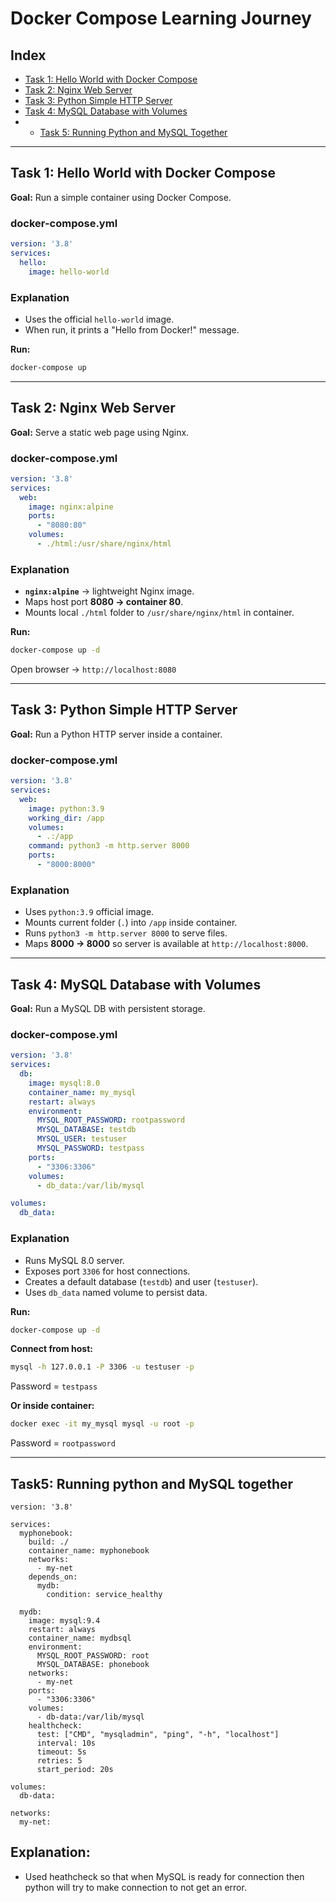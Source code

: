 # Docker Compose Learning Journey

## Index
- [Task 1: Hello World with Docker Compose](#task-1-hello-world-with-docker-compose)
- [Task 2: Nginx Web Server](#task-2-nginx-web-server)
- [Task 3: Python Simple HTTP Server](#task-3-python-simple-http-server)
- [Task 4: MySQL Database with Volumes](#task-4-mysql-database-with-volumes)
- - [Task 5: Running Python and MySQL Together](#task-5-running-python-and-mysql-together)
---

## Task 1: Hello World with Docker Compose

**Goal:** Run a simple container using Docker Compose.

### docker-compose.yml
```yaml
version: '3.8'
services:
  hello:
    image: hello-world
```

### Explanation
- Uses the official `hello-world` image.  
- When run, it prints a "Hello from Docker!" message.  

**Run:**
```bash
docker-compose up
```

---

## Task 2: Nginx Web Server

**Goal:** Serve a static web page using Nginx.

### docker-compose.yml
```yaml
version: '3.8'
services:
  web:
    image: nginx:alpine
    ports:
      - "8080:80"
    volumes:
      - ./html:/usr/share/nginx/html
```

### Explanation
- **`nginx:alpine`** → lightweight Nginx image.  
- Maps host port **8080 → container 80**.  
- Mounts local `./html` folder to `/usr/share/nginx/html` in container.  

**Run:**  
```bash
docker-compose up -d
```
Open browser → `http://localhost:8080`

---

## Task 3: Python Simple HTTP Server

**Goal:** Run a Python HTTP server inside a container.

### docker-compose.yml
```yaml
version: '3.8'
services:
  web:
    image: python:3.9
    working_dir: /app
    volumes:
      - .:/app
    command: python3 -m http.server 8000
    ports:
      - "8000:8000"
```

### Explanation
- Uses `python:3.9` official image.  
- Mounts current folder (`.`) into `/app` inside container.  
- Runs `python3 -m http.server 8000` to serve files.  
- Maps **8000 → 8000** so server is available at `http://localhost:8000`.

---

## Task 4: MySQL Database with Volumes

**Goal:** Run a MySQL DB with persistent storage.

### docker-compose.yml
```yaml
version: '3.8'
services:
  db:
    image: mysql:8.0
    container_name: my_mysql
    restart: always
    environment:
      MYSQL_ROOT_PASSWORD: rootpassword
      MYSQL_DATABASE: testdb
      MYSQL_USER: testuser
      MYSQL_PASSWORD: testpass
    ports:
      - "3306:3306"
    volumes:
      - db_data:/var/lib/mysql

volumes:
  db_data:
```

### Explanation
- Runs MySQL 8.0 server.  
- Exposes port `3306` for host connections.  
- Creates a default database (`testdb`) and user (`testuser`).  
- Uses `db_data` named volume to persist data.  

**Run:**
```bash
docker-compose up -d
```

**Connect from host:**
```bash
mysql -h 127.0.0.1 -P 3306 -u testuser -p
```
Password = `testpass`

**Or inside container:**
```bash
docker exec -it my_mysql mysql -u root -p
```
Password = `rootpassword`

---
## Task5: Running python and MySQL together

```docker
version: '3.8'

services:
  myphonebook:
    build: ./        
    container_name: myphonebook
    networks:
      - my-net
    depends_on:
      mydb:
        condition: service_healthy

  mydb:
    image: mysql:9.4
    restart: always
    container_name: mydbsql
    environment:
      MYSQL_ROOT_PASSWORD: root
      MYSQL_DATABASE: phonebook
    networks:
      - my-net
    ports:
      - "3306:3306"
    volumes:
      - db-data:/var/lib/mysql
    healthcheck:                      
      test: ["CMD", "mysqladmin", "ping", "-h", "localhost"]
      interval: 10s
      timeout: 5s
      retries: 5
      start_period: 20s

volumes:
  db-data:

networks:
  my-net:
```
## Explanation:
- Used heathcheck so that when MySQL is ready for connection then python will try to make connection to not get an error.
